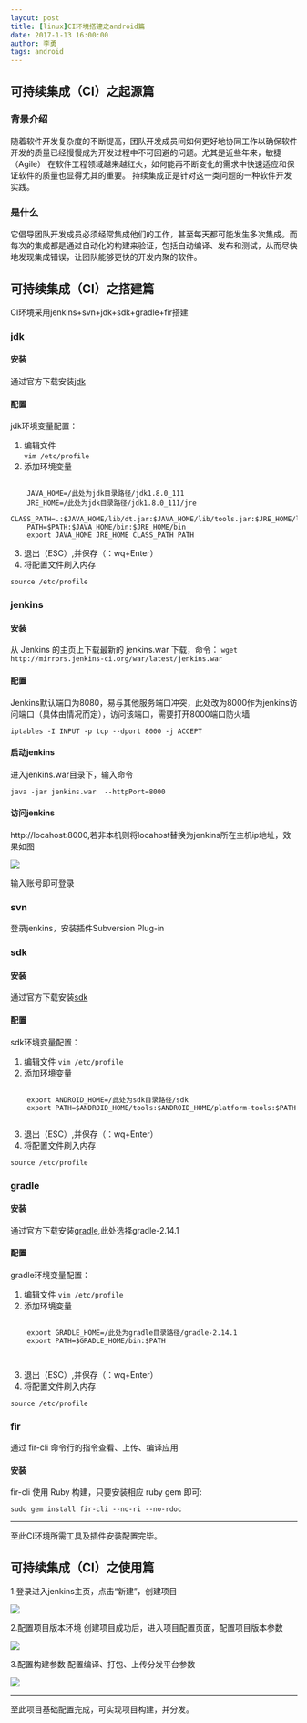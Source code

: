 ```yaml
---
layout: post
title: [linux]CI环境搭建之android篇
date: 2017-1-13 16:00:00
author: 李勇
tags: android
---
```



## 可持续集成（CI）之起源篇

### 背景介绍
随着软件开发复杂度的不断提高，团队开发成员间如何更好地协同工作以确保软件开发的质量已经慢慢成为开发过程中不可回避的问题。尤其是近些年来，敏捷（Agile） 在软件工程领域越来越红火，如何能再不断变化的需求中快速适应和保证软件的质量也显得尤其的重要。 持续集成正是针对这一类问题的一种软件开发实践。

### 是什么
它倡导团队开发成员必须经常集成他们的工作，甚至每天都可能发生多次集成。而每次的集成都是通过自动化的构建来验证，包括自动编译、发布和测试，从而尽快地发现集成错误，让团队能够更快的开发内聚的软件。

## 可持续集成（CI）之搭建篇
CI环境采用jenkins+svn+jdk+sdk+gradle+fir搭建

### jdk
#### 安装
通过官方下载安装[jdk](http://java.com/) 
#### 配置
jdk环境变量配置：  
1. 编辑文件  
```vim /etc/profile```  
2. 添加环境变量  

```  

    JAVA_HOME=/此处为jdk目录路径/jdk1.8.0_111    
	JRE_HOME=/此处为jdk目录路径/jdk1.8.0_111/jre  
    CLASS_PATH=.:$JAVA_HOME/lib/dt.jar:$JAVA_HOME/lib/tools.jar:$JRE_HOME/lib  
    PATH=$PATH:$JAVA_HOME/bin:$JRE_HOME/bin  
    export JAVA_HOME JRE_HOME CLASS_PATH PATH  
```    
3. 退出（ESC）,并保存（：wq+Enter）  
4. 将配置文件刷入内存  

```source /etc/profile```

### jenkins
#### 安装
从 Jenkins 的主页上下载最新的 jenkins.war 下载，命令：
```wget http://mirrors.jenkins-ci.org/war/latest/jenkins.war```
#### 配置
Jenkins默认端口为8080，易与其他服务端口冲突，此处改为8000作为jenkins访问端口（具体由情况而定），访问该端口，需要打开8000端口防火墙  

```
iptables -I INPUT -p tcp --dport 8000 -j ACCEPT
```

#### 启动jenkins
进入jenkins.war目录下，输入命令  
```
java -jar jenkins.war  --httpPort=8000
```

#### 访问jenkins
http://locahost:8000,若非本机则将locahost替换为jenkins所在主机ip地址，效果如图

![](/img/post/jenkins_android/jenkins_longin.png)

输入账号即可登录

### svn
登录jenkins，安装插件Subversion Plug-in

### sdk 

#### 安装
通过官方下载安装[sdk](https://developer.android.com/index.html)  

#### 配置
sdk环境变量配置：  
1. 编辑文件 
```vim /etc/profile```  
2. 添加环境变量  
```   

    export ANDROID_HOME=/此处为sdk目录路径/sdk
	export PATH=$ANDROID_HOME/tools:$ANDROID_HOME/platform-tools:$PATH
  
```    
3. 退出（ESC）,并保存（：wq+Enter）  
4. 将配置文件刷入内存  
 
```source /etc/profile```

### gradle

#### 安装
通过官方下载安装[gradle](https://gradle.org/gradle-download/),此处选择gradle-2.14.1

#### 配置
gradle环境变量配置：  
1. 编辑文件 
```vim /etc/profile```  
2. 添加环境变量  
```   

    export GRADLE_HOME=/此处为gradle目录路径/gradle-2.14.1
	export PATH=$GRADLE_HOME/bin:$PATH

  
```    
3. 退出（ESC）,并保存（：wq+Enter）  
4. 将配置文件刷入内存  
 
```source /etc/profile```

### fir
通过 fir-cli 命令行的指令查看、上传、编译应用
#### 安装  
fir-cli 使用 Ruby 构建，只要安装相应 ruby gem 即可:  

```sudo gem install fir-cli --no-ri --no-rdoc```

***
至此CI环境所需工具及插件安装配置完毕。  

## 可持续集成（CI）之使用篇
1.登录进入jenkins主页，点击“新建”，创建项目

![](/img/post/jenkins_android/jenkins_create.png)

2.配置项目版本环境
创建项目成功后，进入项目配置页面，配置项目版本参数

![](/img/post/jenkins_android/jenkins_svn.png)

3.配置构建参数
配置编译、打包、上传分发平台参数

![](/img/post/jenkins_android/jenkins_build.png)

***
至此项目基础配置完成，可实现项目构建，并分发。

